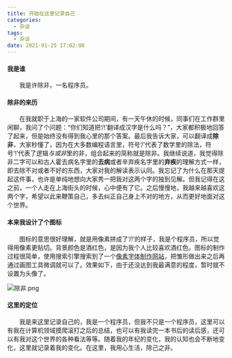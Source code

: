```yaml
---
title: 开始在这里记录自己
categories:
  - 杂谈
tags:
  - 杂谈
date: 2021-01-25 17:02:08
---
```



#### 我是谁

&emsp;&emsp;我是许除非，一名程序员。

<!--more-->

#### 除非的来历

&emsp;&emsp;在我就职于上海的一家软件公司期间，有一天午休的时候，同事们在工作群里闲聊，我问了个问题：“你们知道把&lsquo;/!&rsquo;翻译成汉字是什么吗？”，大家都积极地回答了起来，但是始终没有得到我心里的那个答案。最后我告诉大家，可以翻译成**除非**，大家秒懂了，因为在大多数编程语言里，符号&lsquo;/&rsquo;代表了数学里的除法，符号&lsquo;!&rsquo;代表了逻辑*与或非*里的非，组合起来的简称就是除非。我继续说道，我觉得除非二字可以和古人霍去病名字里的**去病**或者辛弃疾名字里的**弃疾**的理解方式一样，即去除不对或者不好的东西，大家对我的解读表示认同。我忘记了为什么在那天提起这件事，也许是单纯地想向大家秀一把我对这两个字的独到见解。但我记得在这之前，一个人走在上海街头的时候，心中便有了它。之后慢慢地，我越来越喜欢这两个字，希望以此来鞭策自己，多去纠正自己身上不对的地方，从而更好地面对这个世界。

#### 本来我设计了个图标

&emsp;&emsp;图标的意思很好理解，就是用像素拼成了&lsquo;/!&rsquo;的样子，我是个程序员，所以觉得用像素更贴切。背景颜色是酒红色，是因为我个人比较喜欢酒红色。图标的制作过程很简单，使用搜索引擎搜索到了一个[像素字体制作网站](http://www.diyiziti.com/Builder/156)，把雏形做出来之后再通过画图工具微调就可以了。效果如下，由于还没达到我最满意的程度，暂时就不设置为头像了。

![除非.png](https://i.loli.net/2021/01/25/5X7gritcISdebfy.png)

#### 这里的定位

&emsp;&emsp;我是来这里记录自己的，我是一个程序员，但我不只是一个程序员，这里可以有我在计算机领域摸爬滚打之后的总结，也可以有我读完一本书后的读后感，还可以有我对这个世界的各种看法等等。随着我的年纪的变化，我的认知也会不断地变化，这里就记录着我的变化。在这里，我用心生活，除己之非。
